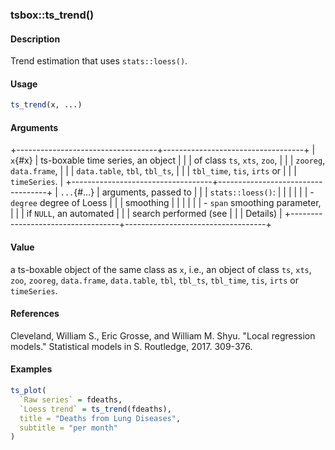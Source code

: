 ### tsbox::ts_trend()

#### Description

Trend estimation that uses `stats::loess()`.

#### Usage

``` R
ts_trend(x, ...)
```

#### Arguments

+-----------------------------------+-----------------------------------+
| `x`{#x}                           | ts-boxable time series, an object |
|                                   | of class `ts`, `xts`, `zoo`,      |
|                                   | `zooreg`, `data.frame`,           |
|                                   | `data.table`, `tbl`, `tbl_ts`,    |
|                                   | `tbl_time`, `tis`, `irts` or      |
|                                   | `timeSeries`.                     |
+-----------------------------------+-----------------------------------+
| `...`{#...}                       | arguments, passed to              |
|                                   | `stats::loess()`:                 |
|                                   |                                   |
|                                   | -   `degree` degree of Loess      |
|                                   |     smoothing                     |
|                                   |                                   |
|                                   | -   `span` smoothing parameter,   |
|                                   |     if `NULL`, an automated       |
|                                   |     search performed (see         |
|                                   |     Details)                      |
+-----------------------------------+-----------------------------------+

#### Value

a ts-boxable object of the same class as `x`, i.e., an object of class
`ts`, `xts`, `zoo`, `zooreg`, `data.frame`, `data.table`, `tbl`,
`tbl_ts`, `tbl_time`, `tis`, `irts` or `timeSeries`.

#### References

Cleveland, William S., Eric Grosse, and William M. Shyu. \"Local
regression models.\" Statistical models in S. Routledge, 2017. 309-376.

#### Examples

``` R
ts_plot(
  `Raw series` = fdeaths,
  `Loess trend` = ts_trend(fdeaths),
  title = "Deaths from Lung Diseases",
  subtitle = "per month"
)
```

